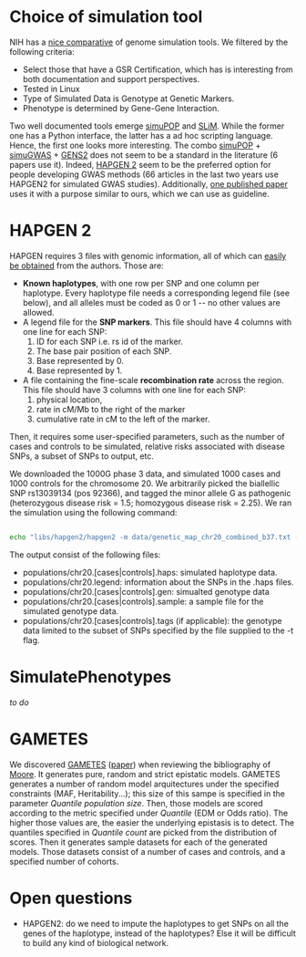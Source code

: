 # Choice of simulation tool

NIH has a [nice comparative](https://popmodels.cancercontrol.cancer.gov/gsr/search/) of genome simulation tools. We filtered by the following criteria:

* Select those that have a GSR Certification, which has is interesting from both documentation and support perspectives.
* Tested in Linux
* Type of Simulated Data is Genotype at Genetic Markers.
* Phenotype is determined by Gene-Gene Interaction.

Two well documented tools emerge [simuPOP](http://simupop.sourceforge.net) and [SLiM](https://messerlab.org/slim/). While the former one has a Python interface, the latter has a ad hoc scripting language. Hence, the first one looks more interesting. The combo [simuPOP](http://simupop.sourceforge.net) + [simuGWAS](http://simupop.sourceforge.net/Cookbook/SimuGWAS) + [GENS2](https://sourceforge.net/projects/gensim/) does not seem to be a standard in the literature (6 papers use it). Indeed, [HAPGEN 2](https://mathgen.stats.ox.ac.uk/genetics_software/hapgen/hapgen2.html) seem to be the preferred option for people developing GWAS methods (66 articles in the last two years use HAPGEN2 for simulated GWAS studies). Additionally, [one published paper](http://link.springer.com/article/10.1007/s00702-014-1341-9) uses it with a purpose similar to ours, which we can use as guideline.

# HAPGEN 2

HAPGEN requires 3 files with genomic information, all of which can [easily be obtained](https://mathgen.stats.ox.ac.uk/impute/impute_v2.html#reference) from the authors. Those are:

* **Known haplotypes**, with one row per SNP and one column per haplotype. Every haplotype file needs a corresponding legend file (see below), and all alleles must be coded as 0 or 1 -- no other values are allowed.
* A legend file for the **SNP markers**. This file should have 4 columns with one line for each SNP:
  1. ID for each SNP i.e. rs id of the marker.
  2. The base pair position of each SNP.
  3. Base represented by 0.
  4. Base represented by 1.
* A file containing the fine-scale **recombination rate** across the region. This file should have 3 columns with one line for each SNP:
  1. physical location, 
  2. rate in cM/Mb to the right of the marker
  3. cumulative rate in cM to the left of the marker.
  
Then, it requires some user-specified parameters, such as the number of cases and controls to be simulated, relative risks associated with disease SNPs, a subset of SNPs to output, etc.

We downloaded the 1000G phase 3 data, and simulated 1000 cases and 1000 controls for the chromosome 20. We arbitrarily picked the biallellic SNP rs13039134 (pos 92366), and tagged the minor allele G as pathogenic (heterozygous disease risk = 1.5; homozygous disease risk = 2.25). We ran the simulation using the following command:

```bash

echo "libs/hapgen2/hapgen2 -m data/genetic_map_chr20_combined_b37.txt -h data/1000GP_Phase3_chr20.hap -l data/1000GP_Phase3_chr20.legend -o populations/chr20 -n 1000 1000 -dl 92366 1 1.5 2.25" | qsub -cwd -S /bin/bash -V -o o.chr20.100.txt -e e.chr20.100.txt -N hapgen.chr20

```
The output consist of the following files:

* populations/chr20.[cases|controls].haps: simulated haplotype data.
* populations/chr20.legend: information about the SNPs in the .haps files.
* populations/chr20.[cases|controls].gen: simualted genotype data
* populations/chr20.[cases|controls].sample: a sample file for the simulated genotype data.
* populations/chr20.[cases|controls].tags (if applicable): the genotype data limited to the subset of SNPs specified by the file supplied to the -t flag.

# SimulatePhenotypes

*to do*

# GAMETES

We discovered [GAMETES](https://sourceforge.net/projects/gametes/?source=navbar) ([paper](https://www.ncbi.nlm.nih.gov/pmc/articles/PMC3605108/)) when reviewing the bibliography of [Moore](https://scholar.google.fr/citations?user=mE1Te78AAAAJ&hl=en&oi=ao). It generates pure, random and strict epistatic models. GAMETES generates a number of random model arquitectures under the specified constraints (MAF, Heritability...); this size of this sampe is specified in the parameter *Quantile population size*. Then, those models are scored according to the metric specified under *Quantile* (EDM or Odds ratio). The higher those values are, the easier the underlying epistasis is to detect. The quantiles specified in *Quantile count* are picked from the distribution of scores. Then it generates sample datasets for each of the generated models. Those datasets consist of a number of cases and controls, and a specified number of cohorts.

# Open questions

* HAPGEN2: do we need to impute the haplotypes to get SNPs on all the genes of the haplotype, instead of the haplotypes? Else it will be difficult to build any kind of biological network.
